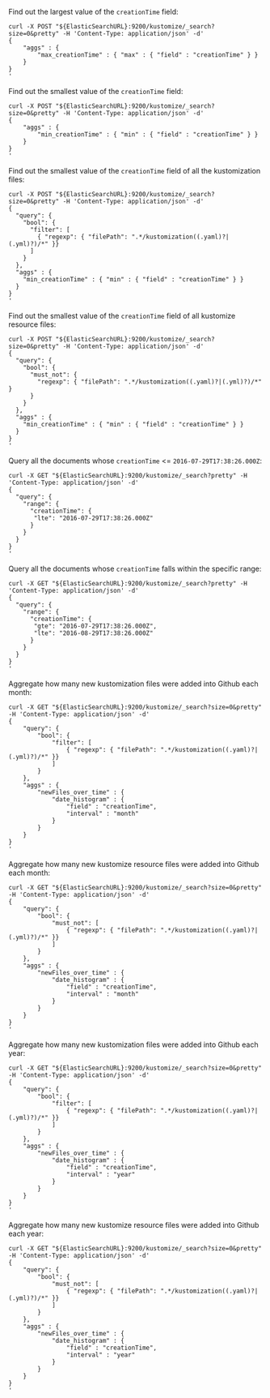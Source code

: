 Find out the largest value of the `creationTime` field:
```
curl -X POST "${ElasticSearchURL}:9200/kustomize/_search?size=0&pretty" -H 'Content-Type: application/json' -d'
{
    "aggs" : {
        "max_creationTime" : { "max" : { "field" : "creationTime" } }
    }
}
'
```

Find out the smallest value of the `creationTime` field:
```
curl -X POST "${ElasticSearchURL}:9200/kustomize/_search?size=0&pretty" -H 'Content-Type: application/json' -d'
{
    "aggs" : {
        "min_creationTime" : { "min" : { "field" : "creationTime" } }
    }
}
'
```

Find out the smallest value of the `creationTime` field of all the kustomization files:
```
curl -X POST "${ElasticSearchURL}:9200/kustomize/_search?size=0&pretty" -H 'Content-Type: application/json' -d'
{
  "query": {
    "bool": {
      "filter": [
        { "regexp": { "filePath": ".*/kustomization((.yaml)?|(.yml)?)/*" }}
      ]
    }
  },
  "aggs" : {
    "min_creationTime" : { "min" : { "field" : "creationTime" } }
  }
}
'
```

Find out the smallest value of the `creationTime` field of all kustomize resource files:
```
curl -X POST "${ElasticSearchURL}:9200/kustomize/_search?size=0&pretty" -H 'Content-Type: application/json' -d'
{
  "query": {
    "bool": {
      "must_not": {
        "regexp": { "filePath": ".*/kustomization((.yaml)?|(.yml)?)/*" }
      }
    }
  },
  "aggs" : {
    "min_creationTime" : { "min" : { "field" : "creationTime" } }
  }
}
'
```

Query all the documents whose `creationTime` <= `2016-07-29T17:38:26.000Z`:
```
curl -X GET "${ElasticSearchURL}:9200/kustomize/_search?pretty" -H 'Content-Type: application/json' -d'
{
  "query": {
    "range": {
      "creationTime": {
       "lte": "2016-07-29T17:38:26.000Z"
      }
    }
  }
}
'
```

Query all the documents whose `creationTime` falls within the specific range:
```
curl -X GET "${ElasticSearchURL}:9200/kustomize/_search?pretty" -H 'Content-Type: application/json' -d'
{
  "query": {
    "range": {
      "creationTime": {
       "gte": "2016-07-29T17:38:26.000Z",
       "lte": "2016-08-29T17:38:26.000Z"
      }
    }
  }
}
'
```

Aggregate how many new kustomization files were added into Github each month:
```
curl -X GET "${ElasticSearchURL}:9200/kustomize/_search?size=0&pretty" -H 'Content-Type: application/json' -d'
{
    "query": {
        "bool": {
            "filter": [
                { "regexp": { "filePath": ".*/kustomization((.yaml)?|(.yml)?)/*" }}
            ]
        }
    },
    "aggs" : {
        "newFiles_over_time" : {
            "date_histogram" : {
                "field" : "creationTime",
                "interval" : "month"
            }
        }
    }
}
'
```

Aggregate how many new kustomize resource files were added into Github each month:
```
curl -X GET "${ElasticSearchURL}:9200/kustomize/_search?size=0&pretty" -H 'Content-Type: application/json' -d'
{
    "query": {
        "bool": {
            "must_not": [
                { "regexp": { "filePath": ".*/kustomization((.yaml)?|(.yml)?)/*" }}
            ]
        }
    },
    "aggs" : {
        "newFiles_over_time" : {
            "date_histogram" : {
                "field" : "creationTime",
                "interval" : "month"
            }
        }
    }
}
'
```

Aggregate how many new kustomization files were added into Github each year:
```
curl -X GET "${ElasticSearchURL}:9200/kustomize/_search?size=0&pretty" -H 'Content-Type: application/json' -d'
{
    "query": {
        "bool": {
            "filter": [
                { "regexp": { "filePath": ".*/kustomization((.yaml)?|(.yml)?)/*" }}
            ]
        }
    },
    "aggs" : {
        "newFiles_over_time" : {
            "date_histogram" : {
                "field" : "creationTime",
                "interval" : "year"
            }
        }
    }
}
'
```

Aggregate how many new kustomize resource files were added into Github each year:
```
curl -X GET "${ElasticSearchURL}:9200/kustomize/_search?size=0&pretty" -H 'Content-Type: application/json' -d'
{
    "query": {
        "bool": {
            "must_not": [
                { "regexp": { "filePath": ".*/kustomization((.yaml)?|(.yml)?)/*" }}
            ]
        }
    },
    "aggs" : {
        "newFiles_over_time" : {
            "date_histogram" : {
                "field" : "creationTime",
                "interval" : "year"
            }
        }
    }
}
'
```
